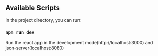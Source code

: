 

## Available Scripts

In the project directory, you can run:

### `npm run dev`
 
Run the react app in the development mode(http://localhost:3000) and json-server(localhost:8080)

